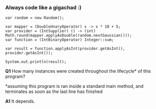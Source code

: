 ### Always code like a gigachad :)
    
    var random = new Random();

    var mapper = (DoubleUnaryOperator) x -> x * 10 + 5;
    var provider = (IntSupplier) () -> (int) Math.round(mapper.applyAsDouble(random.nextGaussian()));
    var function = (IntBinaryOperator) Integer::sum;

    var result = function.applyAsInt(provider.getAsInt(), provider.getAsInt());

    System.out.println(result);

**Q1** How many instances were created throughout the lifecycle* of this program?

*assuming this program is ran inside a standard main method, and terminates as soon as the last line has finished

**A1** It depends.
